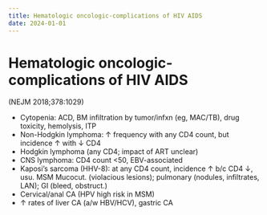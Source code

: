 ```yaml
---
title: Hematologic oncologic-complications of HIV AIDS
date: 2024-01-01
---
```

# Hematologic oncologic-complications of HIV AIDS

(NEJM 2018;378:1029)
* Cytopenia: ACD, BM infiltration by tumor/infxn (eg, MAC/TB), drug toxicity, hemolysis, ITP
* Non-Hodgkin lymphoma: ↑ frequency with any CD4 count, but incidence ↑ with ↓ CD4
* Hodgkin lymphoma (any CD4; impact of ART unclear)
* CNS lymphoma: CD4 count <50, EBV-associated
* Kaposi’s sarcoma (HHV-8): at any CD4 count, incidence ↑ b/c CD4 ↓, usu. MSM
Mucocut. (violacious lesions); pulmonary (nodules, infiltrates, LAN); GI (bleed, obstruct.)
* Cervical/anal CA (HPV high risk in MSM)
* ↑ rates of liver CA (a/w HBV/HCV), gastric CA

